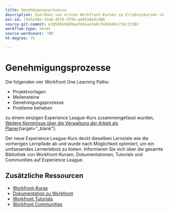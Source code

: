```yaml
---
title: Genehmigungsprozesse
description: Zuordnen von ersten Workfront-Kursen zu Erlebniskursen in Liga-Kursen
exl-id: 73e5e38e-fda8-45f6-9756-ad4538edcd06
source-git-commit: e1850919d89aafd4cee3a0c7e83a98c71bc33382
workflow-type: tm+mt
source-wordcount: '99'
ht-degree: 7%

---
```


# Genehmigungsprozesse

Die folgenden vier Workfront One Learning Paths:

* Projektvorlagen
* Meilensteine
* Genehmigungsprozesse
* Probleme beheben

zu einem einzigen Experience League-Kurs zusammengefasst wurden, [Weitere Kenntnisse über die Verwaltung der Arbeit als Planer](https://experienceleague.adobe.com/?recommended=Workfront-U-1-2022.3.planners){target="_blank"}.

Der neue Experience League-Kurs deckt dieselben Lernziele wie die vorherigen Lernpfade ab und wurde nach Möglichkeit optimiert, um ein umfassendes Lernerlebnis zu bieten.  Informieren Sie sich über die gesamte Bibliothek von Workfront-Kursen, Dokumentationen, Tutorials und Communities auf Experience League.

## Zusätzliche Ressourcen

* [Workfront-Kurse](https://experienceleague.adobe.com/?lang=en&amp;Solution=Workfront#courses)
* [Dokumentation zu Workfront](https://experienceleague.adobe.com/docs/workfront.html)
* [Workfront Tutorials](https://experienceleague.adobe.com/docs/workfront-learn/tutorials-workfront/home.html)
* [Workfront Communities](https://experienceleaguecommunities.adobe.com/t5/workfront/ct-p/workfront)
